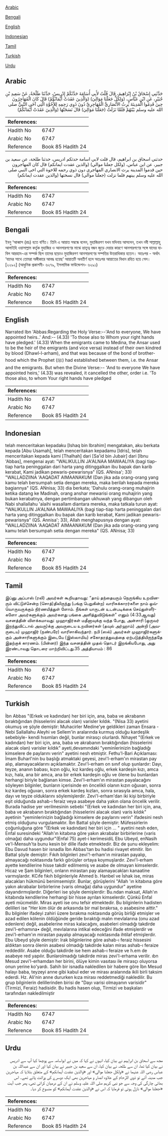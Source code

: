 [Arabic](#arabic)

[Bengali](#bengali)

[English](#english)

[Indonesian](#indonesian)

[Tamil](#tamil)

[Turkish](#turkish)

[Urdu](#urdu)

## Arabic


<div dir="rtl" lang="ar" style={{fontSize:'larger',backgroundColor:'#f8f9fa',padding:20}}>
حَدَّثَنِي إِسْحَاقُ بْنُ إِبْرَاهِيمَ، قَالَ قُلْتُ لأَبِي أُسَامَةَ حَدَّثَكُمْ إِدْرِيسُ، حَدَّثَنَا طَلْحَةُ، عَنْ سَعِيدِ بْنِ جُبَيْرٍ، عَنِ ابْنِ عَبَّاسٍ، ‏(‏وَلِكُلٍّ جَعَلْنَا مَوَالِيَ‏)‏ ‏(‏وَالَّذِينَ عَقَدَتْ أَيْمَانُكُمْ‏)‏ قَالَ كَانَ الْمُهَاجِرُونَ حِينَ قَدِمُوا الْمَدِينَةَ يَرِثُ الأَنْصَارِيُّ الْمُهَاجِرِيَّ دُونَ ذَوِي رَحِمِهِ لِلأُخُوَّةِ الَّتِي آخَى النَّبِيُّ صلى الله عليه وسلم بَيْنَهُمْ فَلَمَّا نَزَلَتْ ‏(‏جَعَلْنَا مَوَالِيَ‏)‏ قَالَ نَسَخَتْهَا ‏(‏وَالَّذِينَ عَقَدَتْ أَيْمَانُكُمْ‏)‏
</div>
<div style={{backgroundColor:'#f8f9fa',padding:20, marginBottom: 10}}><table> <thead> <tr> <th>References:</th> <th></th> </tr> </thead> <tbody><tr><td>Hadith No</td><td>6747</td></tr><tr><td>Arabic No</td><td>6747</td></tr><tr><td>Reference</td><td>Book 85 Hadith 24</td></tr></tbody></table></div>


<div dir="rtl" lang="ar" style={{fontSize:'larger',backgroundColor:'#f8f9fa',padding:20}}>
حدثني اسحاق بن ابراهيم، قال قلت لابي اسامة حدثكم ادريس، حدثنا طلحة، عن سعيد بن جبير، عن ابن عباس، (ولكل جعلنا موالي) (والذين عقدت ايمانكم) قال كان المهاجرون حين قدموا المدينة يرث الانصاري المهاجري دون ذوي رحمه للاخوة التي اخى النبي صلى الله عليه وسلم بينهم فلما نزلت (جعلنا موالي) قال نسختها (والذين عقدت ايمانكم)
</div>
<div style={{backgroundColor:'#f8f9fa',padding:20, marginBottom: 10}}><table> <thead> <tr> <th>References:</th> <th></th> </tr> </thead> <tbody><tr><td>Hadith No</td><td>6747</td></tr><tr><td>Arabic No</td><td>6747</td></tr><tr><td>Reference</td><td>Book 85 Hadith 24</td></tr></tbody></table></div>

## Bengali


<div dir="ltr" lang="bn" style={{fontSize:'larger',backgroundColor:'#f8f9fa',padding:20}}>
ইবনু ‘আব্বাস (রাঃ) হতে বর্ণিত। তিনি এ আয়াত সম্বন্ধে বলেন, মুহাজিরগণ যখন মদিনায় আসলেন, তখন নবী সাল্লাল্লাহু আলাইহি ওয়াসাল্লাম কর্তৃক মুহাজির ও আনসারগণের মাঝে ভ্রাতৃত্ব বন্ধন জুড়ে দেয়ার কারণে আনসারগণের সঙ্গে যাদের যাবিল আরহাম-এর সম্পর্ক ছিল তাদের ছাড়াও মুহাজিরগণ আনসারগণের সম্পত্তির উত্তরাধিকার হতেন। অতঃপর - অর্থাৎ ‘যাদের সাথে তোমরা অঙ্গীকারে আবদ্ধ হয়েছ’ আয়াতটি অবতীর্ণ হলে অতঃপর আয়াতের বিধান রহিত হয়ে গেল। [২২৯২] (আধুনিক প্রকাশনী- ৬২৭৯, ইসলামিক ফাউন্ডেশন- ৬২৯১)
</div>
<div style={{backgroundColor:'#f8f9fa',padding:20, marginBottom: 10}}><table> <thead> <tr> <th>References:</th> <th></th> </tr> </thead> <tbody><tr><td>Hadith No</td><td>6747</td></tr><tr><td>Arabic No</td><td>6747</td></tr><tr><td>Reference</td><td>Book 85 Hadith 24</td></tr></tbody></table></div>

## English


<div dir="ltr" lang="en" style={{fontSize:'larger',backgroundColor:'#f8f9fa',padding:20}}>
Narrated Ibn 'Abbas:Regarding the Holy Verse:--'And to everyone, We have appointed heirs..' And:-- (4.33) 'To those also to Whom your right hands have pledged.' (4.33) When the emigrants came to Medina, the Ansar used to be the heir of the emigrants (and vice versa) instead of their own kindred by blood (Dhawl-l-arham), and that was because of the bond of brotherhood which the Prophet (ﷺ) had established between them, i.e. the Ansar and the emigrants. But when the Divine Verse:-- 'And to everyone We have appointed heirs,' (4.33) was revealed, it cancelled the other, order i.e. 'To those also, to whom Your right hands have pledged
</div>
<div style={{backgroundColor:'#f8f9fa',padding:20, marginBottom: 10}}><table> <thead> <tr> <th>References:</th> <th></th> </tr> </thead> <tbody><tr><td>Hadith No</td><td>6747</td></tr><tr><td>Arabic No</td><td>6747</td></tr><tr><td>Reference</td><td>Book 85 Hadith 24</td></tr></tbody></table></div>

## Indonesian


<div dir="ltr" lang="id" style={{fontSize:'larger',backgroundColor:'#f8f9fa',padding:20}}>
telah menceritakan kepadaku [Ishaq bin Ibrahim] mengatakan, aku berkata kepada [Abu Usamah], telah menceritakan kepadamu [Idris], telah menceritakan kepada kami [Thalhah] dari [Sa'id bin Jubair] dari [Ibnu 'Abbas], mengenai ayat: "WALIKULLIN JA'ALNAA MAWAALIYA (bagi tiap-tiap harta peninggalan dari harta yang ditinggalkan ibu bapak dan karib kerabat, Kami jadikan pewaris-pewarisnya" (QS. ANnisa'; 33) "WALLADZIINA 'AAQADAT AIMAANAKUM (Dan jika ada orang-orang yang kamu telah bersumpah setia dengan mereka, maka berilah kepada mereka bagiannya" (QS. ANnisa; 33) dia berkata; 'Dahulu orang-orang muhajirin ketika datang ke Madinah, orang anshar mewarisi orang muhajirin yang bukan kerabatnya, dengan pertimbangan ukhuwah yang dibangun oleh Nabi shallallahu 'alaihi wasallam diantara mereka, maka tatkala turun ayat: "WALIKULLIN JA'ALNAA MAWAALIYA (bagi tiap-tiap harta peninggalan dari harta yang ditinggalkan ibu bapak dan karib kerabat, Kami jadikan pewaris-pewarisnya" (QS. Annisa'; 33), Allah menghapusnya dengan ayat: "WALLADZIINA 'AAQADAT AIMAANAKUM (Dan jika ada orang-orang yang kamu telah bersumpah setia dengan mereka" (QS. ANnisa; 33)
</div>
<div style={{backgroundColor:'#f8f9fa',padding:20, marginBottom: 10}}><table> <thead> <tr> <th>References:</th> <th></th> </tr> </thead> <tbody><tr><td>Hadith No</td><td>6747</td></tr><tr><td>Arabic No</td><td>6747</td></tr><tr><td>Reference</td><td>Book 85 Hadith 24</td></tr></tbody></table></div>

## Tamil


<div dir="ltr" lang="ta" style={{fontSize:'larger',backgroundColor:'#f8f9fa',padding:20}}>
இப்னு அப்பாஸ் (ரலி) அவர்கள் கூறியதாவது: “தாய் தந்தையரும் நெருங்கிய உறவினரும் விட்டுச்சென்ற (சொத்)திலிருந்து (பங்கு பெறுகின்ற) வாரிசுக்காரர்களை நாம் ஒவ்வொருவருக்கும் நிர்ணயித்துள் ளோம். நீங்கள் யாருடன் உடன்படிக்கை செய்துள்ளீர்களோ அவர்களுக்கும் அவர்களது பங்கை அளித்துவிடுங்கள்” எனும் (4:33ஆவது) வசனத்தின் விளக்கமாவது: முஹாஜிர்கள் மதீனாவுக்கு வந்த போது, அன்சாரி (ஒருவர் இறந்துவிட்டால் அவரு)க்கு அவருடைய உறவினர்கள் (தவுல் அர்ஹாம்) அன்றி (அவருடைய) முஹாஜிர் (நண்பரே) வாரிசாகிவந்தார். நபி (ஸல்) அவர்கள் முஹாஜிர்களுக்கும் அன்சாரிகளுக்கும் இடையே (இஸ்லாமிய) சகோதரத்துவத்தை ஏற்படுத்தியிருந்ததே இதற்குக் காரணம். (பின்னர்) இந்த வசனத்தின் முதல் தொடர் இறங்கியபோது, அது இரண்டாவது தொடரை மாற்றிவிட்டது.35 அத்தியாயம் : 86
</div>
<div style={{backgroundColor:'#f8f9fa',padding:20, marginBottom: 10}}><table> <thead> <tr> <th>References:</th> <th></th> </tr> </thead> <tbody><tr><td>Hadith No</td><td>6747</td></tr><tr><td>Arabic No</td><td>6747</td></tr><tr><td>Reference</td><td>Book 85 Hadith 24</td></tr></tbody></table></div>

## Turkish


<div dir="ltr" lang="tr" style={{fontSize:'larger',backgroundColor:'#f8f9fa',padding:20}}>
İbn Abbas "(Erkek ve kadından) her biri için, ana, baba ve akrabanın bıraktığından (hisselerini alacak olan) varisler kıldık. "(Nisa 33) ayetini okumuş ve şöyle demiştir: Muhacirler Medine'ye geldikleri zaman Ensara -Nebi Sallallahu Aleyhi ve Sellem'in aralarında kurmuş olduğu kardeşlik sebebiyle- kendi hısımları değil, bunlar mirasçı olurlardı. Nihayet "(Erkek ve kadından) her biri için, ana, baba ve akrabanın bıraktığından (hisselerini alacak olan) varisler kıldık" ayeti,devamındaki "yeminlerinizin bağladığı kimselere de paylarını verin" ayetini nesh etmiştir. Fethu'l-Bari Açıklaması: İmam Buharl'nin bu başlığı atmaktaki geyesi, zevi'l-erham'ın mirastan pay alıp, alamayacaklarını açıklamaktır. Zevi'l-erham on sınıf olup şunlardır: Dayı, teyze, ananın babası, kızın oğlu, kız kardeş oğlu, erkek kardeşin kızı, amca kızı, hala, ana bir amca, ana bir erkek kardeşin oğlu ve ölene bu bunlardan herhangi biriyle bağlanan kimse. Zevi'l-erham'ın mirastan payalacağını söyleyen bilginler, bunların içerisinde en öncelikli olanın kızın oğuııarı, sonra kız kardeş oğuııarı, sonra erkek kardeş kızları, sonra sırasıyla amca, hala, dayı ve teyze olduklarını söylemişlerdir. Zevi'l-erham'dan iki kişi birbiriyle eşit olduğunda ashab-ı feraiz veya asabeye daha yakın olana öncelik verilir. Burada hadise yer verilmesinin sebebi "(Erkek ve kadından her biri için, ana, baba ve akrabanın bıraktığından (hisselerini alacak olan) varis kıldık" ayetinin "yeminlerinizin bağladığı kimselere de paylarını verin" ifadesini nesh etmiş olduğunu vurgulamaktır. İbn Battal şöyle demiştir: Müfessirlerin çoğunluğuna göre "(Erkek ve kadından) her biri için ... " ayetini nesh eden, Enfal suresindeki "Allah'ın kitabına göre yakın akrabalar birbirlerine (varis olmağa) daha uygundur"(Enfal 75) ayet-i kerimesidiL Ebu Ubeyd, enNasih ve'l-Mensuh'ta bunu kesin bir dille ifade etmektedir. Biz de şunu ekleyelim: Ebu Davud hasen bir isnadla İbn Abbas'tan bu hadisi rivayet etmitir. İbn Battal şöyle demiştir: Fıkıh bilginleri zevi'!-erham'ın mirastan payalıp, almayacağı noktasında farklı görüşler ortaya koymuşlardır. Zevi'l-erham ayette kendilerine hisse takdir edilmemiş ve asabe de olmayan kimselerdir. Hicaz ve Şam bilginleri, onların mirastan pay alamayacakları kanaatine varmışlardır. KCıfe fıkıh bilginleriyle Ahmed b. Hanbel ve İshak ise, miras alacakları hükmünü benimsemiştir. Bunlar, görüşlerini "Allah 'ın kitabına göre yakın akrabalar birbirlerine (varis olmağa) daha uygundur" ayetine dayandırmışlardır. Diğerleri ise şöyle demişlerdir: Bu.ndan maksat, Allah'ın kitabında kendilerine herhangi bir hisse ayrılan kimselerdir. Çünkü Enfal ayeti mücmeldir. Miras ayeti ise onu tefsir etmektedir. Bu bilginlerin hadisten delilleri ise "Her kim ölür de arkasında bir mal bırakırsa, o asabesine aittir." Bu bilginler ifadeyi zahiri üzere bırakma noktasında görüş birliği etmişler ve azad edilen kölenin öldüğünde geride bıraktığı malın mevlalarına (onu azad edenlere) değil, asabelerine miras kalacağını, asabeleri olmadığı takdirde zevi'l-erhamına• değil, mevlalarına intikal edeceğini ifade etmişlerdir ve zevi'l-erham'ın mirastan payalıp almayacağı noktasında ihtilaf etmişlerdir. Ebu Ubeyd şöyle demiştir: Irak bilginlerine göre ashab-ı feraiz hissesini aldıktan sonra ölenin asabesi olmadığı takdirde kalan miras ashab-ı feraize reddedilir. Asabe olduğu takdirde ise hem ashab-ı feraize ve h.em de asabeye red yapılır. Bunlarolmadığı takdirde miras zevi'l-erhama verilir. ıbn Mesud zevi'l-erhamdan her birini, ölüye kimin vasıtası ile mirasçı oluyorsa onun yerine ko'yardı. Sahih bir isnadla nakledilen bir habere göre İbn Mesud halayı baba, teyzeyi anne gibi kabul eder ve mirası aralarında ikili birli taksim ederdi. Hz. Ali'nin anne dururken kıza mirası reddetmediği nakledilir. Bu grup bilginlerin delillerinden birisi de "Dayı varisi olmayanın varisidir"(Tirmizi, Feraiz) hadisidir. Bu hadis hasen olup, Tirmizi ve başkaları tarafından nakledilmiştir
</div>
<div style={{backgroundColor:'#f8f9fa',padding:20, marginBottom: 10}}><table> <thead> <tr> <th>References:</th> <th></th> </tr> </thead> <tbody><tr><td>Hadith No</td><td>6747</td></tr><tr><td>Arabic No</td><td>6747</td></tr><tr><td>Reference</td><td>Book 85 Hadith 24</td></tr></tbody></table></div>

## Urdu


<div dir="rtl" lang="ur" style={{fontSize:'larger',backgroundColor:'#f8f9fa',padding:20}}>
مجھ سے اسحاق بن ابراہیم نے بیان کیا، انہوں نے کہا کہ میں نے ابواسامہ سے پوچھا کیا آپ سے ادریس نے بیان کیا تھا، ان سے طلحہ نے بیان کیا، ان سے سعید بن جبیر نے بیان کیا اور ان سے عبداللہ بن عباس رضی اللہ عنہما نے «ولكل جعلنا موالي‏» اور «والذين عقدت أيمانكم‏» کے متعلق بتلایا کہ مہاجرین جب مدینہ آئے تو ذوی الارحام کے علاوہ انصار و مہاجرین بھی ایک دوسرے کی وراثت پاتے تھے۔ اس بھائی چارگی کی وجہ سے جو نبی کریم صلی اللہ علیہ وسلم نے ان کے درمیان کرائی تھی، پھر جب آیت «جعلنا موالي‏» نازل ہوئی تو فرمایا کہ اس نے «والذين عقدت أيمانكم‏» کو منسوخ کر دیا۔
</div>
<div style={{backgroundColor:'#f8f9fa',padding:20, marginBottom: 10}}><table> <thead> <tr> <th>References:</th> <th></th> </tr> </thead> <tbody><tr><td>Hadith No</td><td>6747</td></tr><tr><td>Arabic No</td><td>6747</td></tr><tr><td>Reference</td><td>Book 85 Hadith 24</td></tr></tbody></table></div>